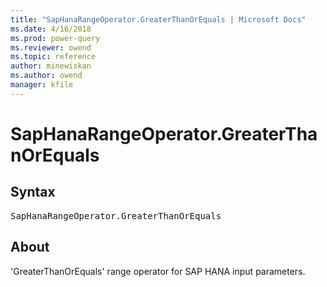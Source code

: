 ```yaml
---
title: "SapHanaRangeOperator.GreaterThanOrEquals | Microsoft Docs"
ms.date: 4/16/2018
ms.prod: power-query
ms.reviewer: owend
ms.topic: reference
author: minewiskan
ms.author: owend
manager: kfile
---
```

# SapHanaRangeOperator.GreaterThanOrEquals

## Syntax

<pre>
SapHanaRangeOperator.GreaterThanOrEquals  
</pre>
  
## About  
'GreaterThanOrEquals' range operator for SAP HANA input parameters.  
  
